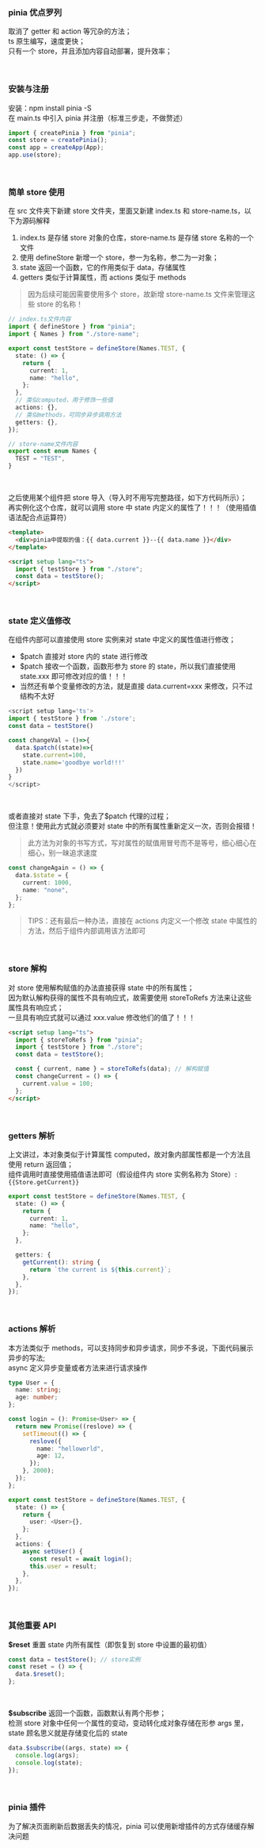 ### pinia 优点罗列

取消了 getter 和 action 等冗杂的方法；  
ts 原生编写，速度更快；  
只有一个 store，并且添加内容自动部署，提升效率；

<br>

### 安装与注册

安装：npm install pinia -S  
在 main.ts 中引入 pinia 并注册（标准三步走，不做赘述）

```ts
import { createPinia } from "pinia";
const store = createPinia();
const app = createApp(App);
app.use(store);
```

<br>

### 简单 store 使用

在 src 文件夹下新建 store 文件夹，里面又新建 index.ts 和 store-name.ts，以下为源码解释

1. index.ts 是存储 store 对象的仓库，store-name.ts 是存储 store 名称的一个文件
2. 使用 defineStore 新增一个 store，参一为名称，参二为一对象；
3. state 返回一个函数，它的作用类似于 data，存储属性
4. getters 类似于计算属性，而 actions 类似于 methods

> 因为后续可能因需要使用多个 store，故新增 store-name.ts 文件来管理这些 store 的名称！

```ts
// index.ts文件内容
import { defineStore } from "pinia";
import { Names } from "./store-name";

export const testStore = defineStore(Names.TEST, {
  state: () => {
    return {
      current: 1,
      name: "hello",
    };
  },
  // 类似computed，用于修饰一些值
  actions: {},
  // 类似methods，可同步异步调用方法
  getters: {},
});

// store-name文件内容
export const enum Names {
  TEST = "TEST",
}
```

<br>

之后使用某个组件把 store 导入（导入时不用写完整路径，如下方代码所示）；  
再实例化这个仓库，就可以调用 store 中 state 内定义的属性了！！！（使用插值语法配合点运算符）

```html
<template>
  <div>pinia中提取的值：{{ data.current }}--{{ data.name }}</div>
</template>

<script setup lang="ts">
  import { testStore } from "./store";
  const data = testStore();
</script>
```

<br>

### state 定义值修改

在组件内部可以直接使用 store 实例来对 state 中定义的属性值进行修改；

- $patch 直接对 store 内的 state 进行修改
- $patch 接收一个函数，函数形参为 store 的 state，所以我们直接使用 state.xxx 即可修改对应的值！！！
- 当然还有单个变量修改的方法，就是直接 data.current=xxx 来修改，只不过结构不太好

```ts
<script setup lang='ts'>
import { testStore } from './store';
const data = testStore()

const changeVal = ()=>{
  data.$patch((state)=>{
    state.current=100,
    state.name='goodbye world!!!'
  })
}
</script>
```

<br>

或者直接对 state 下手，免去了$patch 代理的过程；  
但注意！使用此方式就必须要对 state 中的所有属性重新定义一次，否则会报错！

> 此方法为对象的书写方式，写对属性的赋值用冒号而不是等号，细心细心在细心，别一昧追求速度

```ts
const changeAgain = () => {
  data.$state = {
    current: 1000,
    name: "none",
  };
};
```

> TIPS：还有最后一种办法，直接在 actions 内定义一个修改 state 中属性的方法，然后于组件内部调用该方法即可

<br>

### store 解构

对 store 使用解构赋值的办法直接获得 state 中的所有属性；  
因为默认解构获得的属性不具有响应式，故需要使用 storeToRefs 方法来让这些属性具有响应式；  
一旦具有响应式就可以通过 xxx.value 修改他们的值了！！！

```html
<script setup lang="ts">
  import { storeToRefs } from "pinia";
  import { testStore } from "./store";
  const data = testStore();

  const { current, name } = storeToRefs(data); // 解构赋值
  const changeCurrent = () => {
    current.value = 100;
  };
</script>
```

<br>

### getters 解析

上文讲过，本对象类似于计算属性 computed，故对象内部属性都是一个方法且使用 return 返回值；  
组件调用时直接使用插值语法即可（假设组件内 store 实例名称为 Store）: `{{Store.getCurrent}}`

```ts
export const testStore = defineStore(Names.TEST, {
  state: () => {
    return {
      current: 1,
      name: "hello",
    };
  },

  getters: {
    getCurrent(): string {
      return `the current is ${this.current}`;
    },
  },
});
```

<br>

### actions 解析

本方法类似于 methods，可以支持同步和异步请求，同步不多说，下面代码展示异步的写法;  
async 定义异步变量或者方法来进行请求操作

```ts
type User = {
  name: string;
  age: number;
};

const login = (): Promise<User> => {
  return new Promise((reslove) => {
    setTimeout(() => {
      reslove({
        name: "helloworld",
        age: 12,
      });
    }, 2000);
  });
};

export const testStore = defineStore(Names.TEST, {
  state: () => {
    return {
      user: <User>{},
    };
  },
  actions: {
    async setUser() {
      const result = await login();
      this.user = result;
    },
  },
});
```

<br>

### 其他重要 API

**$reset**
重置 state 内所有属性（即恢复到 store 中设置的最初值）

```ts
const data = testStore(); // store实例
const reset = () => {
  data.$reset();
};
```

<br>

**$subscribe**
返回一个函数，函数默认有两个形参；  
检测 store 对象中任何一个属性的变动，变动转化成对象存储在形参 args 里，state 顾名思义就是存储变化后的 state

```ts
data.$subscribe((args, state) => {
  console.log(args);
  console.log(state);
});
```

<br>

### pinia 插件

为了解决页面刷新后数据丢失的情况，pinia 可以使用新增插件的方式存储缓存解决问题
